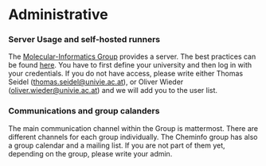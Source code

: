 # Administrative

### Server Usage and self-hosted runners

The [Molecular-Informatics Group]() provides a server. The best practices can be found [here](https://wiki.univie.ac.at/pages/viewpage.action?spaceKey=ChemInfo&title=Cheminformatics+Research+Group+Wiki+Home).
You have to first define your university and then log in with your credentials.
If you do not have access, please write either Thomas Seidel (thomas.seidel@univie.ac.at), or Oliver Wieder (oliver.wieder@univie.ac.at) and we will add you to the user list.

### Communications and group calanders

The main communication channel within the Group is mattermost. There are different channels for each group individually.
The Cheminfo group has also a group calendar and a mailing list. If you are not part of them yet, depending on the group, please write your admin.